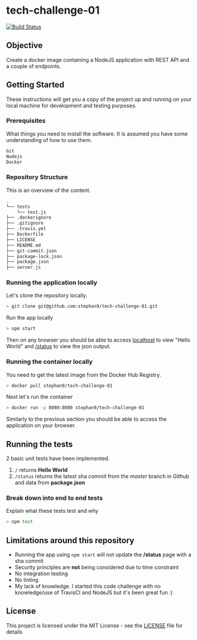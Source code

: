 # tech-challenge-01

[![Build Status](https://travis-ci.org/stephan9/tech-challenge-01.svg?branch=master)](https://travis-ci.org/stephan9/tech-challenge-01)

## Objective

Create a docker image containing a NodeJS application with REST API and a couple of endpoints.

## Getting Started

These instructions will get you a copy of the project up and running on your local machine for development and testing purposes.

### Prerequisites

What things you need to install the software. It is assumed you have some understanding of how to use them.

``` sh
Git
Nodejs
Docker
```

### Repository Structure

This is an overview of the content.

``` sh
.
└── tests
    └── test.js
├── .dockerignore
├── .gitignore
├── .travis.yml
├── Dockerfile
├── LICENSE
├── README.md
├── git-commit.json
├── package-lock.json
├── package.json
├── server.js
```

### Running the application locally

Let's clone the repository locally.

``` sh
> git clone git@github.com:stephan9/tech-challenge-01.git
```

Run the app locally

``` sh
> npm start
```

Then on any browser you should be able to access [localhost](http://localhost:8080/) to view "Hello World" and [/status](http://localhost:8080/status) to view the json output.

### Running the container locally

You need to get the latest image from the Docker Hub Registry.

``` sh
> docker pull stephan9/tech-challenge-01
```

Next let's run the container

``` sh
> docker run -p 8080:8080 stephan9/tech-challenge-01
```

Similarly to the previous section you should be able to access the application on your browser.

## Running the tests

2 basic unit tests have been implemented.

1. `/` returns **Hello World**
2. `/status` returns the latest sha commit from the *master* branch in Github and data from **package.json**

### Break down into end to end tests

Explain what these tests test and why

``` sh
> npm test
```

## Limitations around this repository

- Running the app using `npm start` will not update the **/status** page with a sha commit
- Security principles are **not** being considered due to time constraint
- No integration testing
- No linting
- My lack of knowledge. I started this code challenge with no knowledge/use of TravisCI and NodeJS but it's been great fun :)

## License

This project is licensed under the MIT License - see the [LICENSE](LICENSE) file for details
